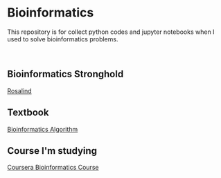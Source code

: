 # Bioinformatics

This repository is for collect python codes and jupyter notebooks when I used to solve bioinformatics problems.  

<br/>

## Bioinformatics Stronghold

[Rosalind](https://rosalind.info/problems/tree-view/)

## Textbook

[Bioinformatics Algorithm](https://www.bioinformaticsalgorithms.org/bioinformatics-chapter-1)

###

## Course I'm studying

[Coursera Bioinformatics Course](https://www.coursera.org/specializations/bioinformatics)

